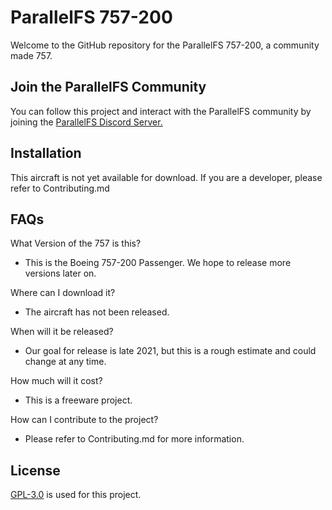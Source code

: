 # ParallelFS 757-200

Welcome to the GitHub repository for the ParallelFS 757-200, a community made 757.

## Join the ParallelFS Community
You can follow this project and interact with the ParallelFS community by joining the [ParallelFS Discord Server.](https://discord.gg/QGEVx5RZYr)


## Installation

This aircraft is not yet available for download. If you are a developer, please refer to Contributing.md

## FAQs

What Version of the 757 is this?
- This is the Boeing 757-200 Passenger. We hope to release more versions later on.

Where can I download it?
- The aircraft has not been released.

When will it be released?
- Our goal for release is late 2021, but this is a rough estimate and could change at any time.

How much will it cost?
- This is a freeware project.

How can I contribute to the project?
- Please refer to Contributing.md for more information.

## License

[GPL-3.0](https://choosealicense.com/licenses/gpl-3.0/) is used for this project. 

